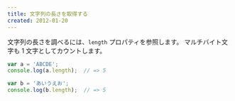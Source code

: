 ```yaml
---
title: 文字列の長さを取得する
created: 2012-01-20
---
```


文字列の長さを調べるには、`length` プロパティを参照します。
マルチバイト文字も 1 文字としてカウントします。

```javascript
var a = 'ABCDE';
console.log(a.length);  // => 5

var b = 'あいうえお';
console.log(b.length);  // => 5
```

